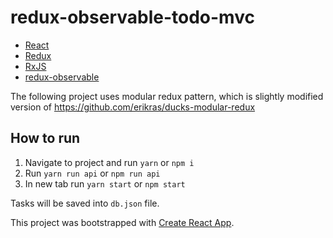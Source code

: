 # redux-observable-todo-mvc

- [React](https://github.com/facebook/react)
- [Redux](https://github.com/reactjs/redux)
- [RxJS](https://github.com/ReactiveX/rxjs)
- [redux-observable](https://github.com/redux-observable/redux-observable)

The following project uses modular redux pattern, which is slightly modified version of https://github.com/erikras/ducks-modular-redux

## How to run
1. Navigate to project and run `yarn` or `npm i`
2. Run `yarn run api` or `npm run api`
3. In new tab run `yarn start` or `npm start`

Tasks will be saved into `db.json` file.

This project was bootstrapped with [Create React App](https://github.com/facebookincubator/create-react-app).
